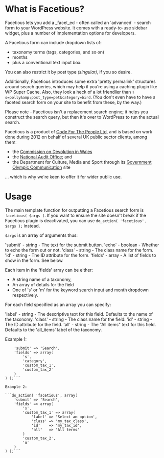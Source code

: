 # What is Facetious?

Facetious lets you add a _facet_ed - often called an 'advanced' - search form to your WordPress website. It comes with a ready-to-use sidebar widget, plus a number of implementation options for developers.

A Facetious form can include dropdown lists of:

- taxonomy terms (tags, categories, and so on)
- months
- plus a conventional text input box.

You can also restrict it by post type _(singular)_, if you so desire.

Additionally, Facetious introduces some extra 'pretty permalink' structures around search queries, which may help if you're using a caching plugin like WP Super Cache. Also, they look a heck of a lot friendlier than `?s=polly&amp;post_type=pet&category=bird`. (You don't even have to have a faceted search form on your site to benefit from these, by the way.)

Please note - Facetious isn't a replacement search engine; it helps you construct the search query, but then it's over to WordPress to run the actual search.

Facetious is a product of [Code For The People Ltd](http://codeforthepeople.com), and is based on work done during 2012 on behalf of several UK public sector clients, among them:

* the [Commission on Devolution in Wales](http://commissionondevolutioninwales.independent.gov.uk)
* the [National Audit Office](http://www.nao.org.uk); and
* the Department for Culture, Media and Sport through its [Government Olympic Communication](http://goc2012.culture.gov.uk) site

... which is why we're keen to offer it for wider public use.

# Usage

The main template function for outputting a Facetious search form is `facetious( $args )`. If you want to ensure the site doesn't break if the Facetious plugin is deactivated, you can use `do_action( 'facetious', $args );` instead.

`$args` is an array of arguments thus:

'submit' - string  - The text for the submit button.
'echo'   - boolean - Whether to echo the form out or not.
'class'  - string  - The class name for the form.
'id'     - string  - The ID attribute for the form.
'fields' - array   - A list of fields to show in the form. See below.

Each item in the 'fields' array can be either:
* A string name of a taxonomy,
* An array of details for the field
* One of 's' or 'm' for the keyword search input and month dropdown respectively.

For each field specified as an array you can specify:

'label' - string - The descriptive text for this field. Defaults to the name of the taxonomy.
'class' - string - The class name for the field.
'id'    - string - The ID attribute for the field.
'all'   - string - The "All items" text for this field. Defaults to the 'all_items' label of the taxonomy.

Example 1:

```do_action( 'facetious', array(
	'submit' => 'Search',
	'fields' => array(
		's',
		'category',
		'custom_tax_1',
		'custom_tax_2'
	)
) );```

Example 2:

```do_action( 'facetious', array(
	'submit' => 'Search',
	'fields' => array(
		's',
		'custom_tax_1' => array(
			'label' => 'Select an option',
			'class' => 'my_tax_class',
			'id'    => 'my_tax_id',
			'all'   => 'All terms'
		)
		'custom_tax_2',
		'm'
	)
) );```
